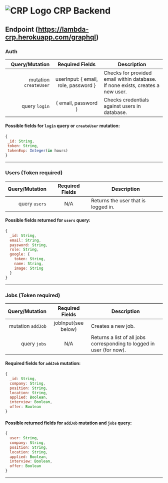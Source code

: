 # ![CRP Logo](https://avatars0.githubusercontent.com/u/49796992?s=88&v=4 "CRP Logo") CRP Backend 

## Endpoint (https://lambda-crp.herokuapp.com/graphql)

### Auth
 Query/Mutation | Required Fields | Description
---------------:|:---------------:|------------
 mutation `createUser` | userInput: { email, role, password } | Checks for provided email within database. <br> If none exists, creates a new user. 
 query `login` | ( email, password ) | Checks credentials against users in database.
 #### Possible fields for `login` query or `createUser` mutation:
 ```javascript
{
  _id: String,
  token: String,
  tokenExp: Integer(in hours)
}
 ```
 ---
### Users (**Token required**)
 Query/Mutation | Required Fields | Description
---------------:|:---------------:|------------
query `users` | N/A | Returns the user that is logged in.
#### Possible fields returned for `users` query:
```javascript
{
  _id: String,
  email: String,
  password: String,
  role: String,
  google: {
    token: String,
    name: String,
    image: String
  }
}
```
---
 ### Jobs (**Token required**)
 Query/Mutation | Required Fields | Description
---------------:|:---------------:|------------
mutation `addJob` | jobInput(see below) | Creates a new job.
query `jobs` | N/A | Returns a list of all jobs corresponding to logged in user (for now).
#### Required fields for `addJob` mutation:
```javascript
{
  _id: String,
  company: String,
  position: String,
  location: String,
  applied: Boolean,
  interview: Boolean,
  offer: Boolean
}
```
#### Possible returned fields for `addJob` mutation and `jobs` query:
```javascript
{
  user: String,
  company: String,
  position: String,
  location: String,
  applied: Boolean,
  interview: Boolean,
  offer: Boolean
}
```
---
